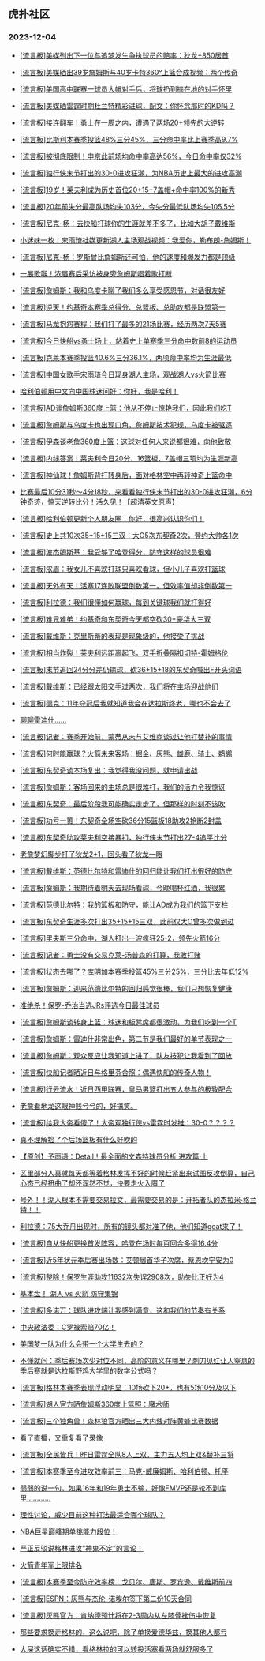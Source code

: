 ## 虎扑社区 
### 2023-12-04

+ [[流言板]美媒列出下一位与追梦发生争执球员的赔率：狄龙+850居首](https://bbs.hupu.com/623442345.html)

+ [[流言板]美媒晒出39岁詹姆斯与40岁卡特360°上篮合成视频：两个传奇](https://bbs.hupu.com/623442845.html)

+ [[流言板]美国高中联赛一球员大帽对手后，将球扔到摔在地的对手怀里](https://bbs.hupu.com/623443174.html)

+ [[流言板]美媒晒雷霆时期杜兰特精彩进球，配文：你怀念那时的KD吗？](https://bbs.hupu.com/623444279.html)

+ [[流言板]接连翻车！勇士在一周之内，遭遇了两场20+领先的大逆转](https://bbs.hupu.com/623444161.html)

+ [[流言板]比斯利本赛季投篮48%三分45%，三分命中率比上赛季高9.7%](https://bbs.hupu.com/623438087.html)

+ [[流言板]被彻底限制！申京此前场均命中率高达56%，今日命中率仅32%](https://bbs.hupu.com/623438454.html)

+ [[流言板]独行侠末节打出的30-0进攻狂潮，为NBA历史上最大的进攻高潮](https://bbs.hupu.com/623433526.html)

+ [[流言板]19岁！莱夫利成为历史首位20+15+7盖帽+命中率100%的新秀](https://bbs.hupu.com/623437163.html)

+ [[流言板]20年前失分最高队场均失103分，今失分最低队场均失105.5分](https://bbs.hupu.com/623444643.html)

+ [[流言板]尼克-杨：去快船打球你的生涯就差不多了，比如大胡子戴维斯](https://bbs.hupu.com/623439675.html)

+ [小迷妹一枚！宋雨琦社媒更新湖人主场观战视频：我爱你，勒布朗-詹姆斯！](https://bbs.hupu.com/623436538.html)

+ [[流言板]尼克-杨：罗斯曾比詹姆斯还可怕，他的速度和爆发力都是顶级](https://bbs.hupu.com/623439752.html)

+ [一展歌喉！浓眉赛后采访被身旁詹姆斯唱着歌打断](https://bbs.hupu.com/623436508.html)

+ [[流言板]詹姆斯：我和乌度卡聊了我们多么享受感恩节，对话很友好](https://bbs.hupu.com/623436913.html)

+ [[流言板]逆天！约基奇本赛季总得分、总篮板、总助攻都是联盟第一](https://bbs.hupu.com/623435756.html)

+ [[流言板]马龙抱怨赛程：我们打了最多的21场比赛，经历两次7天5赛](https://bbs.hupu.com/623441783.html)

+ [[流言板]今日快船vs勇士场上，站着史上单赛季三分命中数前8的运动员](https://bbs.hupu.com/623442250.html)

+ [[流言板]克莱本赛季投篮40.6%三分36.1%，两项命中率均为生涯最低](https://bbs.hupu.com/623440168.html)

+ [[流言板]中国女歌手宋雨琦今日现身湖人主场，观战湖人vs火箭比赛](https://bbs.hupu.com/623435989.html)

+ [哈利伯顿用中文向中国球迷问好：你好，我是哈利！](https://bbs.hupu.com/623435718.html)

+ [[流言板]AD谈詹姆斯360度上篮：他从不停止惊艳我们，因此我们吃T](https://bbs.hupu.com/623437902.html)

+ [[流言板]詹姆斯与乌度卡也出现口角，詹姆斯技术犯规，乌度卡被驱逐](https://bbs.hupu.com/623434427.html)

+ [[流言板]伊森谈老詹360度上篮：这球对任何人来说都很难，向他致敬](https://bbs.hupu.com/623443472.html)

+ [[流言板]内线答案！莱夫利今日20分、16篮板、7盖帽三项均为生涯新高](https://bbs.hupu.com/623439703.html)

+ [[流言板]神仙球！詹姆斯背打转身后，面对格林空中再转神奇上篮命中](https://bbs.hupu.com/623432552.html)

+ [比赛最后10分31秒～4分18秒，来看看独行侠末节打出的30-0进攻狂潮，6分钟奇迹，惊天逆转比分！活久见！【超清英文原声】](https://bbs.hupu.com/623434510.html)

+ [[流言板]哈利伯顿更新个人朋友圈：你好，很高兴认识你们！](https://bbs.hupu.com/623435649.html)

+ [[流言板]史上共10次35+15+15三双：大O5次东契奇2次，登约大帅各1次](https://bbs.hupu.com/623444413.html)

+ [[流言板]波杰姆斯基：我受够了哈登得分，防守这样的球员很难](https://bbs.hupu.com/623438414.html)

+ [[流言板]浓眉：我女儿不喜欢打球只喜欢看球，但小儿子喜欢打篮球](https://bbs.hupu.com/623437952.html)

+ [[流言板]天外有天！活塞17连败联盟倒数第一，但效率值却非倒数第一](https://bbs.hupu.com/623438023.html)

+ [[流言板]利拉德：我们很懂如何赢球，每到关键球我们就打得好](https://bbs.hupu.com/623442976.html)

+ [[流言板]难兄难弟！约基奇和东契奇今天都空砍30+豪华大三双](https://bbs.hupu.com/623434548.html)

+ [[流言板]戴维斯：克里斯蒂的表现是现象级的，他接受了挑战](https://bbs.hupu.com/623437537.html)

+ [[流言板]相当炸裂！莱夫利远距离起飞，双手折叠隔扣切特-霍姆格伦](https://bbs.hupu.com/623430135.html)

+ [[流言板]末节追回24分分差仍输球，砍36+15+18的东契奇喊出F开头词语](https://bbs.hupu.com/623432471.html)

+ [[流言板]戴维斯：已经跟太阳交手过两次，我们将在主场迎战他们](https://bbs.hupu.com/623437982.html)

+ [[流言板]德克：11年夺冠后我就知道我会在达拉斯终老，哪也不会去了](https://bbs.hupu.com/623440085.html)

+ [聊聊雷迪什……](https://bbs.hupu.com/623439645.html)

+ [[流言板]记者：赛季开始前，蒙蒂从未与艾维商谈过让他打替补的事情](https://bbs.hupu.com/623442708.html)

+ [[流言板]何时能赢球？火箭未来客场：掘金、灰熊、雄鹿、骑士、鹈鹕](https://bbs.hupu.com/623445496.html)

+ [[流言板]东契奇谈本场复出：我觉得我没问题，就申请出战](https://bbs.hupu.com/623442074.html)

+ [[流言板]詹姆斯：客场回来的主场总是很难打，我们的活力令我惊讶](https://bbs.hupu.com/623436338.html)

+ [[流言板]东契奇：最后阶段我可能确实走步了，但那样的时刻不该吹](https://bbs.hupu.com/623435804.html)

+ [[流言板]功亏一篑！东契奇全场空砍36分15篮板18助攻2抢断2封盖](https://bbs.hupu.com/623432628.html)

+ [[流言板]东契奇助攻莱夫利空接暴扣，独行侠末节打出27-4追平比分](https://bbs.hupu.com/623431815.html)

+ [老詹梦幻脚步打了狄龙2+1，回头看了狄龙一眼](https://bbs.hupu.com/623431066.html)

+ [[流言板]戴维斯：范德比尔特和雷迪什的回归能让我们打出很好的防守](https://bbs.hupu.com/623437455.html)

+ [[流言板]詹姆斯：我期待着明天去现场看球，今晚喝杯红酒，我很累](https://bbs.hupu.com/623436456.html)

+ [[流言板]范德比尔特：我的篮板和防守，能让AD成为我们的篮下支柱](https://bbs.hupu.com/623435993.html)

+ [[流言板]东契奇生涯多次打出35+15+15三双，此前仅大O曾多次做到过](https://bbs.hupu.com/623440288.html)

+ [[流言板]里夫斯三分命中，湖人打出一波疯狂25-2，领先火箭16分](https://bbs.hupu.com/623432417.html)

+ [[流言板]记者：勇士没有交易克莱-汤普森的打算，我敢打赌](https://bbs.hupu.com/623439813.html)

+ [[流言板]状态去哪了？库明加本赛季投篮45%三分25%，三分比去年低12%](https://bbs.hupu.com/623439511.html)

+ [[流言板]詹姆斯：迎来范德比尔特的回归感觉很棒，我们只想恢复健康](https://bbs.hupu.com/623437256.html)

+ [准绝杀！保罗-乔治当选JRs评选今日最佳球员](https://bbs.hupu.com/623438887.html)

+ [[流言板]詹姆斯谈转身上篮：球迷和板凳席都很激动，为我们吃到一个T](https://bbs.hupu.com/623436745.html)

+ [[流言板]詹姆斯：雷迪什非常出色，第二节是我们最好的单节表现之一](https://bbs.hupu.com/623436636.html)

+ [[流言板]詹姆斯：观众反应让我知道上进了，队友技犯让我看到了回放](https://bbs.hupu.com/623436855.html)

+ [[流言板]快船记者晒近日与格里芬合照：偶遇快船的传奇人物！](https://bbs.hupu.com/623445940.html)

+ [[流言板]行云流水！近日西甲联赛，皇马男篮打出五人参与的极致配合](https://bbs.hupu.com/623445832.html)

+ [老詹看地龙这眼神贱兮兮的，好搞笑。](https://bbs.hupu.com/623437662.html)

+ [[流言板]给我大帝看傻了！大帝观独行侠vs雷霆时发推：30-0？？？？](https://bbs.hupu.com/623447811.html)

+ [真不理解捡了个后场篮板有什么好吹的](https://bbs.hupu.com/623445839.html)

+ [【原创】予雨语：Detail！最全面的文森特球员分析 进攻篇·上](https://bbs.hupu.com/623444842.html)

+ [区里部分人真就每天都等着格林发挥不好的时候赶紧出来试图反攻倒算，自己心态已经扭曲了却还浑然不觉，快要走火入魔了](https://bbs.hupu.com/623440574.html)

+ [号外！！湖人根本不需要交易拉文，最需要交易的是：开拓者队的杰拉米·格兰特！！](https://bbs.hupu.com/623447114.html)

+ [利拉德：75大乔丹出现时，所有的镜头都对准了他，他们知道goat来了！](https://bbs.hupu.com/623446147.html)

+ [[流言板]自从快船更换首发阵容，哈登在场时每百回合多得16.4分](https://bbs.hupu.com/623448099.html)

+ [[流言板]近5年状元季后赛出场数：艾顿居首华子次席，蔡恩坎宁安为0](https://bbs.hupu.com/623448089.html)

+ [[流言板]整除！保罗生涯助攻11632次失误2908次，助失比正好为4](https://bbs.hupu.com/623448425.html)

+ [基本盘！ 湖人 vs 火箭  防守集锦](https://bbs.hupu.com/623441982.html)

+ [[流言板]多诺万：球队进攻端让我感到满意，这和我们的节奏有关系](https://bbs.hupu.com/623447119.html)

+ [中央政法委：C罗被索赔70亿！](https://bbs.hupu.com/623440192.html)

+ [美国梦一队为什么会带一个大学生去的？](https://bbs.hupu.com/623442031.html)

+ [不懂就问：季后赛场次少对位不同，高阶的意义在哪里？刺刀见红让人窒息的季后赛就是达拉斯野鸡大学里的数学公式吗？](https://bbs.hupu.com/623447109.html)

+ [[流言板]格林本赛季表现浮动明显：10场砍下20+，也有5场10分及以下](https://bbs.hupu.com/623448208.html)

+ [[流言板]湖人官方晒詹姆斯360度上篮照：魔术师](https://bbs.hupu.com/623449021.html)

+ [[流言板]三个独角兽！森林狼官方晒出三大内线对阵黄蜂比赛数据](https://bbs.hupu.com/623449164.html)

+ [看了直播，又重复看了录像](https://bbs.hupu.com/623446742.html)

+ [[流言板]全民皆兵！昨日雷霆全队8人上双，主力五人均上双&替补三将](https://bbs.hupu.com/623448054.html)

+ [[流言板]本赛季至今进攻效率前三：马克-威廉姆斯、哈利伯顿、托平](https://bbs.hupu.com/623449303.html)

+ [弱弱的说一句，如果16年和19年勇士不输，好像FMVP还是轮不到库里…………](https://bbs.hupu.com/623449238.html)

+ [理性讨论，威少目前这种打法最适合哪个球队？](https://bbs.hupu.com/623448933.html)

+ [NBA巨星巅峰期单挑能力段位！](https://bbs.hupu.com/623449118.html)

+ [严正反驳说格林进攻“神鬼不定”的言论！](https://bbs.hupu.com/623446324.html)

+ [火箭青年军上限排名](https://bbs.hupu.com/623445373.html)

+ [[流言板]本赛季至今防守效率榜：戈贝尔、唐斯、罗宾逊、戴维斯前四](https://bbs.hupu.com/623449411.html)

+ [[流言板]ESPN：灰熊与杰伦-诺埃尔签下第二份10天合同](https://bbs.hupu.com/623449339.html)

+ [[流言板]灰熊官方：肯纳德预计将在2-3周内从左膝骨挫伤中恢复](https://bbs.hupu.com/623449371.html)

+ [那些要求换走格林的，这么说吧，除了单换爱德华兹，换其他人都亏](https://bbs.hupu.com/623439272.html)

+ [大屎这话确实不错，看格林拉的可以转投活塞看两场就舒服多了](https://bbs.hupu.com/623447226.html)

